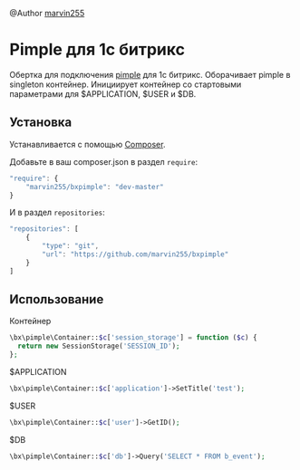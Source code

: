 @Author [marvin255](https://github.com/marvin255)

# Pimple для 1с битрикс

Обертка для подключения [pimple](http://pimple.sensiolabs.org/) для 1с битрикс. Оборачивает pimple в singleton контейнер. Инициирует контейнер со стартовыми параметрами для $APPLICATION, $USER и $DB.

## Установка

Устанавливается с помощью [Composer](https://getcomposer.org/doc/00-intro.md).

Добавьте в ваш composer.json в раздел `require`:

```javascript
"require": {
    "marvin255/bxpimple": "dev-master"
}
```

И в раздел `repositories`:

```javascript
"repositories": [
    {
        "type": "git",
        "url": "https://github.com/marvin255/bxpimple"
    }
]
```

## Использование

Контейнер

```php
\bx\pimple\Container::$c['session_storage'] = function ($c) {
  return new SessionStorage('SESSION_ID');
};
```

$APPLICATION

```php
\bx\pimple\Container::$c['application']->SetTitle('test');
```

$USER

```php
\bx\pimple\Container::$c['user']->GetID();
```

$DB

```php
\bx\pimple\Container::$c['db']->Query('SELECT * FROM b_event');
```
